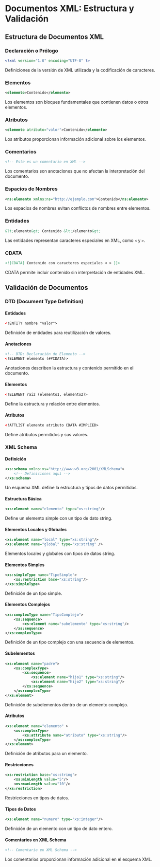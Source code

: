 # Documentos XML: Estructura y Validación

## Estructura de Documentos XML

### Declaración o Prólogo
```xml
<?xml version="1.0" encoding="UTF-8" ?>
```

Definiciones de la versión de XML utilizada y la codificación de caracteres.

### Elementos
```xml
<elemento>Contenido</elemento>
```

Los elementos son bloques fundamentales que contienen datos o otros elementos.

### Atributos
```xml
<elemento atributo="valor">Contenido</elemento>
```

Los atributos proporcionan información adicional sobre los elementos.

### Comentarios
```xml
<!-- Este es un comentario en XML -->
```

Los comentarios son anotaciones que no afectan la interpretación del documento.

### Espacios de Nombres
```xml
<ns:elemento xmlns:ns="http://ejemplo.com">Contenido</ns:elemento>
```

Los espacios de nombres evitan conflictos de nombres entre elementos.

### Entidades
```xml
&lt;elemento&gt; Contenido &lt;/elemento&gt;
```

Las entidades representan caracteres especiales en XML, como `<` y `>`.

### CDATA
```xml
<![CDATA[ Contenido con caracteres especiales < > ]]> 
```

CDATA permite incluir contenido sin interpretación de entidades XML.

## Validación de Documentos

### DTD (Document Type Definition)

#### Entidades
```xml
<!ENTITY nombre "valor">
```

Definición de entidades para reutilización de valores.

#### Anotaciones
```xml
<!-- DTD: Declaración de Elemento -->
<!ELEMENT elemento (#PCDATA)>
```

Anotaciones describen la estructura y contenido permitido en el documento.

#### Elementos
```xml
<!ELEMENT raiz (elemento1, elemento2)>
```

Define la estructura y relación entre elementos.

#### Atributos
```xml
<!ATTLIST elemento atributo CDATA #IMPLIED>
```

Define atributos permitidos y sus valores.

### XML Schema

#### Definición
```xml
<xs:schema xmlns:xs="http://www.w3.org/2001/XMLSchema">
    <!-- Definiciones aquí -->
</xs:schema>
```

Un esquema XML define la estructura y tipos de datos permitidos.

#### Estructura Básica
```xml
<xs:element name="elemento" type="xs:string"/>
```

Define un elemento simple con un tipo de dato string.

#### Elementos Locales y Globales
```xml
<xs:element name="local" type="xs:string"/>
<xs:element name="global" type="xs:string" />
```

Elementos locales y globales con tipos de datos string.

#### Elementos Simples
```xml
<xs:simpleType name="TipoSimple">
    <xs:restriction base="xs:string"/>
</xs:simpleType>
```

Definición de un tipo simple.

#### Elementos Complejos
```xml
<xs:complexType name="TipoComplejo">
    <xs:sequence>
        <xs:element name="subelemento" type="xs:string"/>
    </xs:sequence>
</xs:complexType>
```

Definición de un tipo complejo con una secuencia de elementos.

#### Subelementos
```xml
<xs:element name="padre">
    <xs:complexType>
        <xs:sequence>
            <xs:element name="hijo1" type="xs:string"/>
            <xs:element name="hijo2" type="xs:string"/>
        </xs:sequence>
    </xs:complexType>
</xs:element>
```

Definición de subelementos dentro de un elemento complejo.

#### Atributos
```xml
<xs:element name="elemento" >
    <xs:complexType>
        <xs:attribute name="atributo" type="xs:string"/>
    </xs:complexType>
</xs:element>
```

Definición de atributos para un elemento.

#### Restricciones
```xml
<xs:restriction base="xs:string">
    <xs:minLength value="5"/>
    <xs:maxLength value="10"/>
</xs:restriction>
```

Restricciones en tipos de datos.

#### Tipos de Datos
```xml
<xs:element name="numero" type="xs:integer"/>
```

Definición de un elemento con un tipo de dato entero.

#### Comentarios en XML Schema
```xml
<!-- Comentario en XML Schema -->
```

Los comentarios proporcionan información adicional en el esquema XML.
